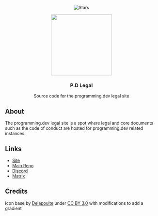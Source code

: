 <div align="center">
  
![Stars](https://img.shields.io/gitea/stars/Programming.Dev/p.d-legal.svg?style=for-the-badge&gitea_url=https://git.programming.dev)

</div>
<div align="center">
  <img src="https://git.programming.dev/repo-avatars/28327531682e54d6ce16c9d600f67f7c56bb4fe6e70c811c77b6d90edf8496fd" width=200px height=200px></img>
  <h3 align="center">P.D Legal</h3>
  <p align="center">
    Source code for the programming.dev legal site
  </p>
</div>

## About

The programming.dev legal site is a spot where legal and core documents such as the code of conduct are hosted for programming.dev related instances.

## Links

- [Site](https://legal.programming.dev)
- [Main Repo](https://git.programming.dev/Programming.Dev/p.d-legal)
- [Discord](https://discord.gg/JsGUgmXheC)
- [Matrix](https://matrix.to/#/#p.d:matrix.org)

## Credits

Icon base by [Delapouite](https://delapouite.com/) under [CC BY 3.0](https://creativecommons.org/licenses/by/3.0/) with modifications to add a gradient
